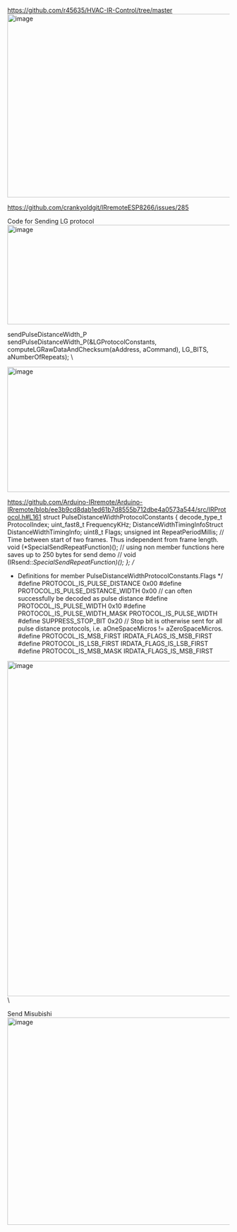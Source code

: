 https://github.com/r45635/HVAC-IR-Control/tree/master
<img width="774" height="415" alt="image" src="https://github.com/user-attachments/assets/9fee9f2a-2365-49b8-9ece-8867fc1b0951" />

https://github.com/crankyoldgit/IRremoteESP8266/issues/285

Code for Sending LG protocol
<img width="961" height="225" alt="image" src="https://github.com/user-attachments/assets/a24e6615-485c-42ee-9afa-f005f908675e" />

sendPulseDistanceWidth_P \
sendPulseDistanceWidth_P(&LGProtocolConstants, computeLGRawDataAndChecksum(aAddress, aCommand), LG_BITS, aNumberOfRepeats); \

<img width="1072" height="283" alt="image" src="https://github.com/user-attachments/assets/dda2d1be-512c-48d2-a2f6-53507bf37337" />

https://github.com/Arduino-IRremote/Arduino-IRremote/blob/ee3b9cd8dab1ed61b7d8555b712dbe4a0573a544/src/IRProtocol.h#L161
struct PulseDistanceWidthProtocolConstants {
    decode_type_t ProtocolIndex;
    uint_fast8_t FrequencyKHz;
    DistanceWidthTimingInfoStruct DistanceWidthTimingInfo;
    uint8_t Flags;
    unsigned int RepeatPeriodMillis; // Time between start of two frames. Thus independent from frame length.
    void (*SpecialSendRepeatFunction)(); // using non member functions here saves up to 250 bytes for send demo
//    void (IRsend::*SpecialSendRepeatFunction)();
};
/*
 * Definitions for member PulseDistanceWidthProtocolConstants.Flags
 */
#define PROTOCOL_IS_PULSE_DISTANCE      0x00
#define PROTOCOL_IS_PULSE_DISTANCE_WIDTH 0x00 // can often successfully be decoded as pulse distance
#define PROTOCOL_IS_PULSE_WIDTH         0x10
#define PROTOCOL_IS_PULSE_WIDTH_MASK    PROTOCOL_IS_PULSE_WIDTH
#define SUPPRESS_STOP_BIT               0x20 // Stop bit is otherwise sent for all pulse distance protocols, i.e. aOneSpaceMicros != aZeroSpaceMicros.
#define PROTOCOL_IS_MSB_FIRST           IRDATA_FLAGS_IS_MSB_FIRST
#define PROTOCOL_IS_LSB_FIRST           IRDATA_FLAGS_IS_LSB_FIRST
#define PROTOCOL_IS_MSB_MASK            IRDATA_FLAGS_IS_MSB_FIRST

<img width="1227" height="758" alt="image" src="https://github.com/user-attachments/assets/fc94c84f-abf2-43f7-bd2c-1d3eecc28a72" /> \

Send Misubishi
<img width="972" height="469" alt="image" src="https://github.com/user-attachments/assets/1c29a816-de8d-4a00-9b38-9eba6634133a" />


